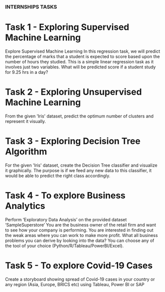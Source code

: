 ### INTERNSHIPS TASKS
# Task 1 - Exploring Supervised Machine Learning
Explore Supervised Machine Learning In this regression task, we will predict the percentage of marks that a student is expected to score based upon the number of hours they studied. This is a simple linear regression task as it involves just two variables. What will be predicted score if a student study for 9.25 hrs in a day?


# Task 2 - Exploring Unsupervised Machine Learning
From the given 'Iris' dataset, predict the optimum number of clusters and represent it visually.


# Task 3 - Exploring Decision Tree Algorithm
For the given 'Iris' dataset, create the Decision Tree classifier and visualize it graphically. 
The purpose is if we feed any new data to this classifier, it would be able to predict the right class accordingly.


# Task 4 - To explore Business Analytics
Perform ‘Exploratory Data Analysis’ on the provided dataset ‘SampleSuperstore’ You are the business owner of the retail firm and want to see how your company is performing. You are interested in finding out the weak areas where you can work to make more profit. What all business problems you can derive by looking into the data? You can choose any of the tool of your choice (Python/R/Tableau/PowerBI/Excel).


# Task 5 - To explore Covid-19 Cases
Create a storyboard showing spread of Covid-19 cases in your country or any
region (Asia, Europe, BRICS etc) using Tableau, Power BI or SAP
